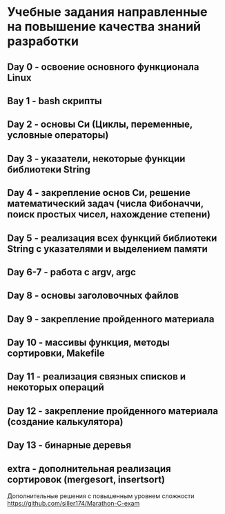 Учебные задания направленные на повышение качества знаний разработки
=====================
Day 0 - освоение основного функционала Linux
---
Вay 1 - bash скрипты
---
Day 2 - основы Си (Циклы, переменные, условные операторы)
---
Day 3 - указатели, некоторые функции библиотеки String
---
Day 4 - закрепление основ Си, решение математический задач (числа Фибоначчи, поиск простых чисел, нахождение степени)
---
Day 5 - реализация всех функций библиотеки String с указателями и выделением памяти 
---
Day 6-7 - работа с argv, argc
---
Day 8 - основы заголовочных файлов
---
Day 9 - закрепление пройденного материала
---
Day 10 - массивы функция, методы сортировки, Makefile
---
Day 11 - реализация связных списков и некоторых операций
---
Day 12 - закрепление пройденного материала (создание калькулятора)
---
Day 13 - бинарные деревья
---
extra - дополнительная реализация сортировок (mergesort, insertsort)
---
Дополнительные решения с повышенным уровнем сложности 
https://github.com/siller174/Marathon-C-exam
